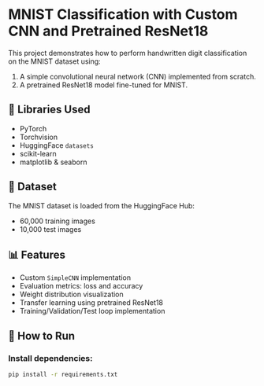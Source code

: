 # MNIST Classification with Custom CNN and Pretrained ResNet18

This project demonstrates how to perform handwritten digit classification on the MNIST dataset using:

1. A simple convolutional neural network (CNN) implemented from scratch.
2. A pretrained ResNet18 model fine-tuned for MNIST.

## 🔧 Libraries Used

- PyTorch
- Torchvision
- HuggingFace `datasets`
- scikit-learn
- matplotlib & seaborn

## 🧪 Dataset

The MNIST dataset is loaded from the HuggingFace Hub:
- 60,000 training images
- 10,000 test images

## 📊 Features

- Custom `SimpleCNN` implementation
- Evaluation metrics: loss and accuracy
- Weight distribution visualization
- Transfer learning using pretrained ResNet18
- Training/Validation/Test loop implementation

## 🚀 How to Run

### Install dependencies:
```bash
pip install -r requirements.txt
